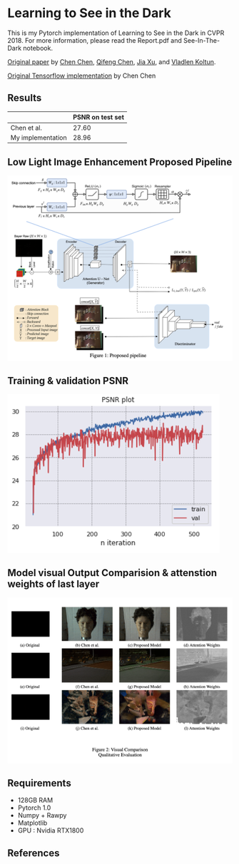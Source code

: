 # Learning to See in the Dark
This is my Pytorch implementation of Learning to See in the Dark in CVPR 2018. For more information, please read the Report.pdf and See-In-The-Dark notebook.


[Original paper](http://cchen156.web.engr.illinois.edu/paper/18CVPR_SID.pdf) by [Chen Chen](http://cchen156.web.engr.illinois.edu/), [Qifeng Chen](http://cqf.io/), [Jia Xu](http://pages.cs.wisc.edu/~jiaxu/), and [Vladlen Koltun](http://vladlen.info/).

[Original Tensorflow implementation](https://github.com/cchen156/Learning-to-See-in-the-Dark) by Chen Chen

## Results
|                   | PSNR on test set | 
|-------------------|------------------|
| Chen et al.       | 27.60            | 
| My implementation | 28.96            | 


## Low Light Image Enhancement Proposed Pipeline 
![Model Architecture](figures/atten_Unet_GAN.png)

## Training & validation PSNR
![Training PSNR and L1 Loss](figures/atten_loss.png)

## Model visual Output Comparision & attenstion weights of last layer
![Denoise a random image in original dataset](figures/results.png)


## Requirements
- 128GB RAM
- Pytorch 1.0
- Numpy + Rawpy
- Matplotlib
- GPU : Nvidia RTX1800

## References 
